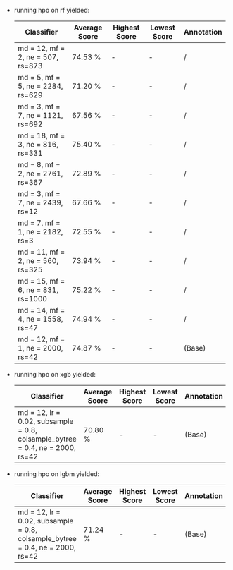 - running hpo on rf yielded:

    | Classifier  | Average Score  | Highest Score  | Lowest Score  | Annotation |
    |---|---|---|---| --- |
    | md = 12, mf = 2, ne = 507, rs=873 | 74.53  %  |  -  | - | / |
    | md = 5, mf = 5, ne = 2284, rs=629 | 71.20  %  |  -  | - | / |
    | md = 3, mf = 7, ne = 1121, rs=692 | 67.56  %  |  -  | - | / |
    | md = 18, mf = 3, ne = 816, rs=331 | 75.40  %  |  -  | - | / |
    | md = 8, mf = 2, ne = 2761, rs=367 | 72.89  %  |  -  | - | / |
    | md = 3, mf = 7, ne = 2439, rs=12 | 67.66  %  |  -  | - | / |
    | md = 7, mf = 1, ne = 2182, rs=3 | 72.55 %  |  -  | - | / |
    | md = 11, mf = 2, ne = 560, rs=325 | 73.94  %  |  -  | - | / |
    | md = 15, mf = 6, ne = 831, rs=1000 | 75.22  %  |  -  | - | / |
    | md = 14, mf = 4, ne = 1558, rs=47 | 74.94  %  |  -  | - | / |
    | md = 12, mf = 1, ne = 2000, rs=42 | 74.87  %  |  -  | - | (Base) |

- running hpo on xgb yielded:

    | Classifier  | Average Score  | Highest Score  | Lowest Score  | Annotation |
    |---|---|---|---| --- |
    | md = 12, lr = 0.02, subsample = 0.8, colsample_bytree = 0.4, ne = 2000, rs=42 | 70.80  %  |  -  | - | (Base) |

- running hpo on lgbm yielded:

    | Classifier  | Average Score  | Highest Score  | Lowest Score  | Annotation |
    |---|---|---|---| --- |
    | md = 12, lr = 0.02, subsample = 0.8, colsample_bytree = 0.4, ne = 2000, rs=42 | 71.24  %  |  -  | - | (Base) |